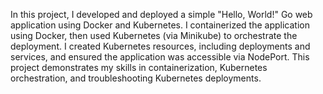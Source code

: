 In this project,
I developed and deployed a simple "Hello, World!"
Go web application using Docker and Kubernetes. I
containerized the application using Docker, then used
Kubernetes (via Minikube) to orchestrate the deployment. I
created Kubernetes resources, including deployments and
services, and ensured the application was accessible via
NodePort. This project demonstrates my skills in
containerization, Kubernetes orchestration, and troubleshooting
Kubernetes deployments.
